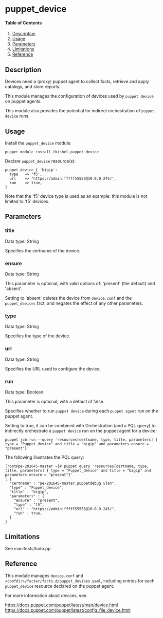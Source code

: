 # puppet_device

#### Table of Contents

1. [Description](#description)
1. [Usage](#usage)
1. [Parameters](#parameters)
1. [Limitations](#limitations)
1. [Reference](#reference)

## Description

Devices need a (proxy) puppet agent to collect facts, retrieve and apply catalogs, and store reports.

This module manages the configuration of devices used by `puppet device` on puppet agents.

This module also provides the potential for indirect orchestration of `puppet device` runs.

## Usage

Install the `puppet_device` module:

~~~
puppet module install tkishel-puppet_device
~~~

Declare `puppet_device` resource(s):

~~~
puppet_device { 'bigip':
  type   => 'f5',
  url    => 'https://admin:fffff55555@10.0.0.245/',
  run    => true,
}
~~~

Note that the 'f5' device type is used as an example: this module is not limited to 'f5' devices.

## Parameters

### title

Data type: String

Specifies the certname of the device.

### ensure

Data type: String

This parameter is optional, with valid options of: 'present' (the default) and 'absent'.

Setting to 'absent' deletes the device from `device.conf` and the `puppet_devices` fact, and negates the effect of any other parameters.

### type

Data type: String

Specifies the type of the device.

### url

Data type: String

Specifies the URL used to configure the device.

### run

Data type: Boolean

This parameter is optional, with a default of false.

Specifies whether to run `puppet device` during each `puppet agent` run on the puppet agent.

Setting to true, it can be combined with Orchestration (and a PQL query) to indirectly orchestrate a `puppet device` run on the puppet agent for a device:

~~~
puppet job run --query 'resources[certname, type, title, parameters] { type = "Puppet_device" and title = "bigip" and parameters.ensure = "present"}'
~~~

The following illustrates the PQL query:

~~~
[root@pe-201645-master ~]# puppet query 'resources[certname, type, title, parameters] { type = "Puppet_device" and title = "bigip" and parameters.ensure = "present"}'
[ {
  "certname" : "pe-201645-master.puppetdebug.vlan",
  "type" : "Puppet_device",
  "title" : "bigip",
  "parameters" : {
    "ensure" : "present",
    "type" : "f5",
    "url" : "https://admin:fffff55555@10.0.0.245/",
    "run" : true,
  }
}
~~~

## Limitations

See manifests/todo.pp

## Reference

This module manages `device.conf` and `<confdir>/facter/facts.d/puppet_devices.yaml`, including entries for each `puppet_device` resource declared on the puppet agent.

For more information about devices, see:

https://docs.puppet.com/puppet/latest/man/device.html
https://docs.puppet.com/puppet/latest/config_file_device.html
